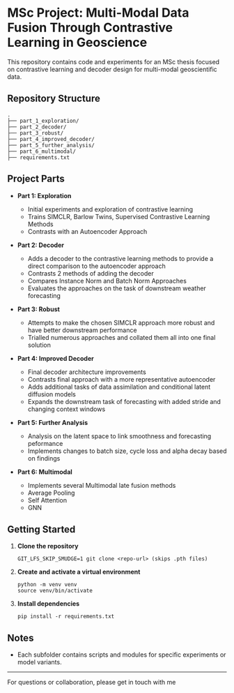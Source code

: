 # MSc Project: Multi-Modal Data Fusion Through Contrastive Learning in Geoscience

This repository contains code and experiments for an MSc thesis focused on contrastive learning and decoder design for multi-modal geoscientific data.

## Repository Structure

```
.
├── part_1_exploration/
├── part_2_decoder/
├── part_3_robust/
├── part_4_improved_decoder/
├── part_5_further_analysis/
├── part_6_multimodal/
├── requirements.txt
```

## Project Parts

- **Part 1: Exploration**
    - Initial experiments and exploration of contrastive learning
    - Trains SIMCLR, Barlow Twins, Supervised Contrastive Learning Methods
    - Contrasts with an Autoencoder Approach

- **Part 2: Decoder**
    - Adds a decoder to the contrastive learning methods to provide a direct comparison to the autoencoder approach
    - Contrasts 2 methods of adding the decoder
    - Compares Instance Norm and Batch Norm Approaches
    - Evaluates the approaches on the task of downstream weather forecasting

- **Part 3: Robust**
    - Attempts to make the chosen SIMCLR approach more robust and have better downstream performance
    - Trialled numerous approaches and collated them all into one final solution

- **Part 4: Improved Decoder**
    - Final decoder architecture improvements
    - Contrasts final approach with a more representative autoencoder
    - Adds additional tasks of data assimilation and conditional latent diffusion models
    - Expands the downstream task of forecasting with added stride and changing context windows 

- **Part 5: Further Analysis**
    - Analysis on the latent space to link smoothness and forecasting peformance
    - Implements changes to batch size, cycle loss and alpha decay based on findings


- **Part 6: Multimodal**
    - Implements several Multimodal late fusion methods
    - Average Pooling
    - Self Attention
    - GNN

## Getting Started

1. **Clone the repository**
    ```
    GIT_LFS_SKIP_SMUDGE=1 git clone <repo-url> (skips .pth files)
    ```

2. **Create and activate a virtual environment**
    ```
    python -m venv venv
    source venv/bin/activate
    ```

3. **Install dependencies**
    ```
    pip install -r requirements.txt
    ```

## Notes

- Each subfolder contains scripts and modules for specific experiments or model variants.

---
For questions or collaboration, please get in touch with me

